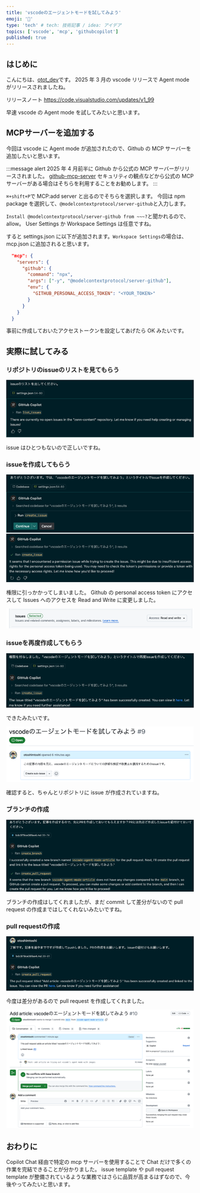 ```yaml
---
title: 'vscodeのエージェントモードを試してみよう'
emoji: '🐶'
type: 'tech' # tech: 技術記事 / idea: アイデア
topics: ['vscode', 'mcp', 'githubcopilot']
published: true
---
```


## はじめに

こんにちは、[otot_dev](https://zenn.dev/otot_dev)です。
2025 年 3 月の vscode リリースで Agent mode がリリースされましたね。

リリースノート
https://code.visualstudio.com/updates/v1_99

早速 vscode の Agent mode を試してみたいと思います。

## MCPサーバーを追加する

今回は vscode に Agent mode が追加されたので、Github の MCP サーバーを追加したいと思います。

<!-- textlint-disable -->

:::message alert
2025 年 4 月前半に Github から公式の MCP サーバーがリリースされました。
[github-mcp-server](https://github.com/github/github-mcp-server)
セキュリティの観点などから公式の MCP サーバーがある場合はそちらを利用することをお勧めします。
:::

<!-- textlint-enable -->

`⌘+shift+P`で MCP:add server と出るのでそちらを選択します。
今回は npm package を選択して、`@modelcontextprotocol/server-github`と入力します。

`Install @modelcontextprotocol/server-github from ~~~?`と聞かれるので、allow。
User Settings か Workspace Settings は任意ですね。

すると settings.json に以下が追加されます。`Workspace Settings`の場合は、mcp.json に追加されると思います。

```json
  "mcp": {
    "servers": {
      "github": {
        "command": "npx",
        "args": ["-y", "@modelcontextprotocol/server-github"],
        "env": {
          "GITHUB_PERSONAL_ACCESS_TOKEN": "<YOUR_TOKEN>"
        }
      }
    }
  }
```

事前に作成しておいたアクセストークンを設定してあげたら OK みたいです。

## 実際に試してみる

### リポジトリのissueのリストを見てもらう

![](/images/bdc979ce08fae4/github-server_1.png)

issue はひとつもないので正しいですね。

### issueを作成してもらう

![](/images/bdc979ce08fae4/github-server_2.png)
![](/images/bdc979ce08fae4/github-server_3.png)

権限に引っかかってしまいました。
Github の personal access token にアクセスして Issues へのアクセスを Read and Write に変更しました。

![](/images/bdc979ce08fae4/github-server_4.png)

### issueを再度作成してもらう

![](/images/bdc979ce08fae4/github-server_5.png)

できたみたいです。

![](/images/bdc979ce08fae4/github-server_6.png)

確認すると、ちゃんとリポジトリに issue が作成されていますね。

### ブランチの作成

![](/images/bdc979ce08fae4/github-server_7.png)

ブランチの作成はしてくれましたが、まだ commit して差分がないので pull request の作成まではしてくれないみたいですね。

### pull requestの作成

![](/images/bdc979ce08fae4/github-server_8.png)

今度は差分があるので pull request を作成してくれました。

![](/images/bdc979ce08fae4/github-server_9.png)

## おわりに

Copilot Chat 経由で特定の mcp サーバーを使用することで Chat だけで多くの作業を完結できることが分かりました。
issue template や pull request template が整備されているような業務ではさらに品質が高まるはずなので、今後やってみたいと思います。

